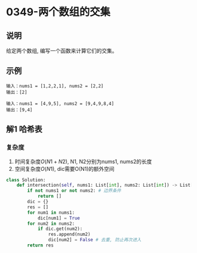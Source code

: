 # 0349-两个数组的交集

## 说明
给定两个数组, 编写一个函数来计算它们的交集。

## 示例
```
输入：nums1 = [1,2,2,1], nums2 = [2,2]
输出：[2]

输入：nums1 = [4,9,5], nums2 = [9,4,9,8,4]
输出：[9,4]
```

## 解1 哈希表

### 复杂度
1. 时间复杂度$O(N1 + N2)$, N1, N2分别为nums1, nums2的长度
2. 空间复杂度$O(N1)$, dic需要O(N1)的额外空间

```python
class Solution:
    def intersection(self, nums1: List[int], nums2: List[int]) -> List[int]:
        if not nums1 or not nums2: # 边界条件
            return []
        dic = {}
        res = []
        for num1 in nums1:
            dic[num1] = True
        for num2 in nums2:
            if dic.get(num2):
                res.append(num2)
                dic[num2] = False # 去重, 防止再次进入
        return res
```
